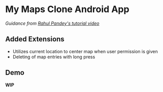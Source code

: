 # My Maps Clone Android App
*Guidance from [Rahul Pandey's tutorial video](https://www.youtube.com/watch?v=5dBnunaRkq0)*

## Added Extensions
- Utilizes current location to center map when user permission is given
- Deleting of map entries with long press

## Demo
**WIP**
